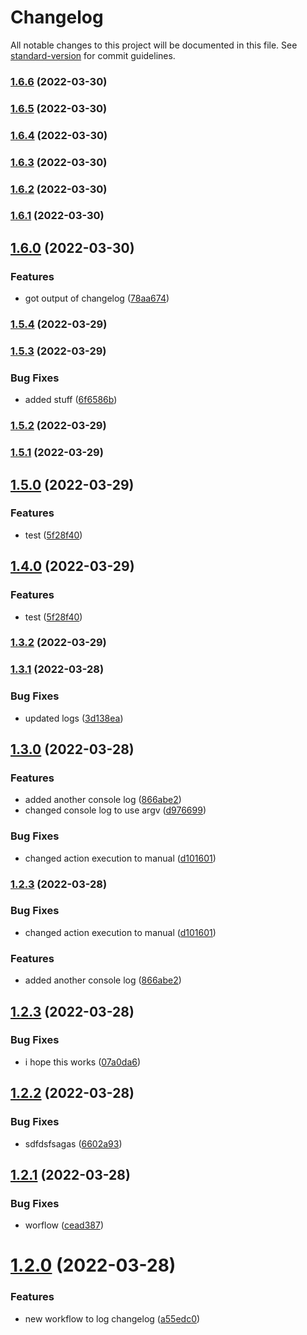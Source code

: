 # Changelog

All notable changes to this project will be documented in this file. See [standard-version](https://github.com/conventional-changelog/standard-version) for commit guidelines.

### [1.6.6](https://github.com/subhanmahmood/autorelease-test/compare/v1.6.5...v1.6.6) (2022-03-30)

### [1.6.5](https://github.com/subhanmahmood/autorelease-test/compare/v1.6.4...v1.6.5) (2022-03-30)

### [1.6.4](https://github.com/subhanmahmood/autorelease-test/compare/v1.6.3...v1.6.4) (2022-03-30)

### [1.6.3](https://github.com/subhanmahmood/autorelease-test/compare/v1.6.2...v1.6.3) (2022-03-30)

### [1.6.2](https://github.com/subhanmahmood/autorelease-test/compare/v1.6.1...v1.6.2) (2022-03-30)

### [1.6.1](https://github.com/subhanmahmood/autorelease-test/compare/v1.6.0...v1.6.1) (2022-03-30)

## [1.6.0](https://github.com/subhanmahmood/autorelease-test/compare/v1.5.4...v1.6.0) (2022-03-30)


### Features

* got output of changelog ([78aa674](https://github.com/subhanmahmood/autorelease-test/commit/78aa6745b3e2fbf3d978535931aeeecfda694430))

### [1.5.4](https://github.com/subhanmahmood/autorelease-test/compare/v1.5.3...v1.5.4) (2022-03-29)

### [1.5.3](https://github.com/subhanmahmood/autorelease-test/compare/v1.5.2...v1.5.3) (2022-03-29)


### Bug Fixes

* added stuff ([6f6586b](https://github.com/subhanmahmood/autorelease-test/commit/6f6586baf2d91743a784255d7ed38963fc12cbc6))

### [1.5.2](https://github.com/subhanmahmood/autorelease-test/compare/v1.5.1...v1.5.2) (2022-03-29)

### [1.5.1](https://github.com/subhanmahmood/autorelease-test/compare/v1.5.0...v1.5.1) (2022-03-29)

## [1.5.0](https://github.com/subhanmahmood/autorelease-test/compare/v1.3.2...v1.5.0) (2022-03-29)


### Features

* test ([5f28f40](https://github.com/subhanmahmood/autorelease-test/commit/5f28f40cc7233278ad698ff99760bde3dce1fd02))

## [1.4.0](https://github.com/subhanmahmood/autorelease-test/compare/v1.3.2...v1.4.0) (2022-03-29)


### Features

* test ([5f28f40](https://github.com/subhanmahmood/autorelease-test/commit/5f28f40cc7233278ad698ff99760bde3dce1fd02))

### [1.3.2](https://github.com/subhanmahmood/autorelease-test/compare/v1.3.1...v1.3.2) (2022-03-29)

### [1.3.1](https://github.com/subhanmahmood/autorelease-test/compare/v1.3.0...v1.3.1) (2022-03-28)


### Bug Fixes

* updated logs ([3d138ea](https://github.com/subhanmahmood/autorelease-test/commit/3d138ea4cec33b7b0cb7f6f071c90ebe4dae4427))

## [1.3.0](https://github.com/subhanmahmood/autorelease-test/compare/v1.2.3...v1.3.0) (2022-03-28)


### Features

* added another console log ([866abe2](https://github.com/subhanmahmood/autorelease-test/commit/866abe2131bf70dcc6c53cc217088e0800b4b20a))
* changed console log to use argv ([d976699](https://github.com/subhanmahmood/autorelease-test/commit/d9766997f19f7dd6d835879439060f54798f74ef))


### Bug Fixes

* changed action execution to manual ([d101601](https://github.com/subhanmahmood/autorelease-test/commit/d10160198cf9b5a119befff013ea89de9cd571df))

### [1.2.3](https://github.com/subhanmahmood/autorelease-test/compare/v1.2.2...v1.2.3) (2022-03-28)


### Bug Fixes

* changed action execution to manual ([d101601](https://github.com/subhanmahmood/autorelease-test/commit/d10160198cf9b5a119befff013ea89de9cd571df))


### Features

* added another console log ([866abe2](https://github.com/subhanmahmood/autorelease-test/commit/866abe2131bf70dcc6c53cc217088e0800b4b20a))



## [1.2.3](https://github.com/subhanmahmood/autorelease-test/compare/v1.2.2...v1.2.3) (2022-03-28)


### Bug Fixes

* i hope this works ([07a0da6](https://github.com/subhanmahmood/autorelease-test/commit/07a0da600d729c1296b9fd27e4069afb663b4cf9))



## [1.2.2](https://github.com/subhanmahmood/autorelease-test/compare/v1.2.1...v1.2.2) (2022-03-28)


### Bug Fixes

* sdfdsfsagas ([6602a93](https://github.com/subhanmahmood/autorelease-test/commit/6602a934f2577d245dfa0bc5964c16a73255714e))



## [1.2.1](https://github.com/subhanmahmood/autorelease-test/compare/v1.2.0...v1.2.1) (2022-03-28)


### Bug Fixes

* worflow ([cead387](https://github.com/subhanmahmood/autorelease-test/commit/cead3874d9f090a437ffdf677eb3f8fb3a3bd09a))



# [1.2.0](https://github.com/subhanmahmood/autorelease-test/compare/v1.1.0...v1.2.0) (2022-03-28)


### Features

* new workflow to log changelog ([a55edc0](https://github.com/subhanmahmood/autorelease-test/commit/a55edc05e24d664c322e70c4b3e6b790fa21fd14))

